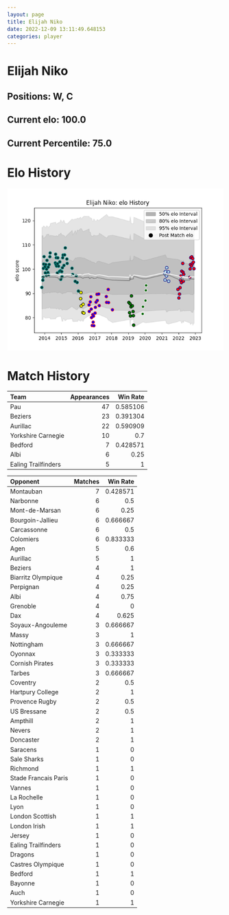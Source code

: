 ```yaml
---  
layout: page  
title: Elijah Niko  
date: 2022-12-09 13:11:49.648153  
categories: player  
---
```

# Elijah Niko

## Positions: W, C

## Current elo: 100.0

## Current Percentile: 75.0

# Elo History


![elo history](history_ElijahNiko.png)
# Match History


| Team                |   Appearances |   Win Rate |
|:--------------------|--------------:|-----------:|
| Pau                 |            47 |   0.585106 |
| Beziers             |            23 |   0.391304 |
| Aurillac            |            22 |   0.590909 |
| Yorkshire Carnegie  |            10 |   0.7      |
| Bedford             |             7 |   0.428571 |
| Albi                |             6 |   0.25     |
| Ealing Trailfinders |             5 |   1        |

| Opponent             |   Matches |   Win Rate |
|:---------------------|----------:|-----------:|
| Montauban            |         7 |   0.428571 |
| Narbonne             |         6 |   0.5      |
| Mont-de-Marsan       |         6 |   0.25     |
| Bourgoin-Jallieu     |         6 |   0.666667 |
| Carcassonne          |         6 |   0.5      |
| Colomiers            |         6 |   0.833333 |
| Agen                 |         5 |   0.6      |
| Aurillac             |         5 |   1        |
| Beziers              |         4 |   1        |
| Biarritz Olympique   |         4 |   0.25     |
| Perpignan            |         4 |   0.25     |
| Albi                 |         4 |   0.75     |
| Grenoble             |         4 |   0        |
| Dax                  |         4 |   0.625    |
| Soyaux-Angouleme     |         3 |   0.666667 |
| Massy                |         3 |   1        |
| Nottingham           |         3 |   0.666667 |
| Oyonnax              |         3 |   0.333333 |
| Cornish Pirates      |         3 |   0.333333 |
| Tarbes               |         3 |   0.666667 |
| Coventry             |         2 |   0.5      |
| Hartpury College     |         2 |   1        |
| Provence Rugby       |         2 |   0.5      |
| US Bressane          |         2 |   0.5      |
| Ampthill             |         2 |   1        |
| Nevers               |         2 |   1        |
| Doncaster            |         2 |   1        |
| Saracens             |         1 |   0        |
| Sale Sharks          |         1 |   0        |
| Richmond             |         1 |   1        |
| Stade Francais Paris |         1 |   0        |
| Vannes               |         1 |   0        |
| La Rochelle          |         1 |   0        |
| Lyon                 |         1 |   0        |
| London Scottish      |         1 |   1        |
| London Irish         |         1 |   1        |
| Jersey               |         1 |   0        |
| Ealing Trailfinders  |         1 |   0        |
| Dragons              |         1 |   0        |
| Castres Olympique    |         1 |   0        |
| Bedford              |         1 |   1        |
| Bayonne              |         1 |   0        |
| Auch                 |         1 |   0        |
| Yorkshire Carnegie   |         1 |   1        |